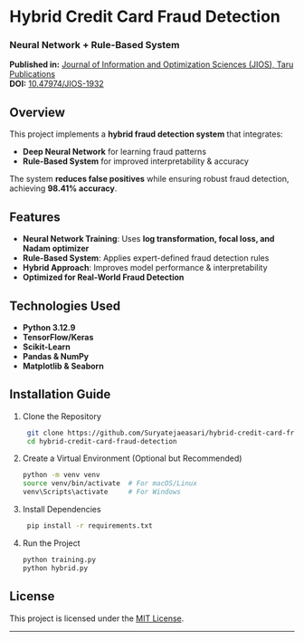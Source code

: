 # Hybrid Credit Card Fraud Detection  
### Neural Network + Rule-Based System  

**Published in:** [Journal of Information and Optimization Sciences (JIOS), Taru Publications](http://dx.doi.org/10.47974/JIOS-1932)  
**DOI:** [10.47974/JIOS-1932](http://dx.doi.org/10.47974/JIOS-1932)  

## Overview  
This project implements a **hybrid fraud detection system** that integrates:  
- **Deep Neural Network** for learning fraud patterns  
- **Rule-Based System** for improved interpretability & accuracy  

The system **reduces false positives** while ensuring robust fraud detection, achieving **98.41% accuracy**.  

## Features  
- **Neural Network Training**: Uses **log transformation, focal loss, and Nadam optimizer**  
- **Rule-Based System**: Applies expert-defined fraud detection rules  
- **Hybrid Approach**: Improves model performance & interpretability  
- **Optimized for Real-World Fraud Detection**  

## Technologies Used  
- **Python 3.12.9**  
- **TensorFlow/Keras**  
- **Scikit-Learn**  
- **Pandas & NumPy**  
- **Matplotlib & Seaborn**  


## Installation Guide  

1. Clone the Repository
   ```sh
    git clone https://github.com/Suryatejaeasari/hybrid-credit-card-fraud-detection.git
    cd hybrid-credit-card-fraud-detection
    ```
2. Create a Virtual Environment (Optional but Recommended)
   ```sh
   python -m venv venv
   source venv/bin/activate  # For macOS/Linux
   venv\Scripts\activate     # For Windows
   ```
3. Install Dependencies
   ```sh
    pip install -r requirements.txt
   ```
4. Run the Project
   ```sh
   python training.py
   python hybrid.py
   ```


## License  
This project is licensed under the [MIT License](LICENSE).  


---
